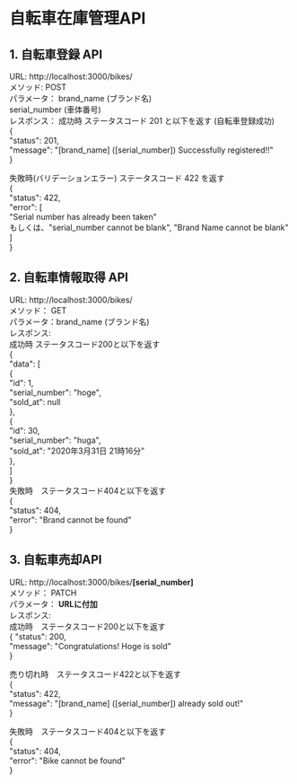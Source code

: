 # 自転車在庫管理API


## 1. 自転車登録 API  

URL:     http://localhost:3000/bikes/  
メソッド:   POST  
パラメータ： brand_name (ブランド名)  
         serial_number (車体番号)  
レスポンス：
成功時 ステータスコード 201 と以下を返す (自転車登録成功)  
{  
  "status": 201,  
  "message": "[brand_name] ([serial_number])  Successfully registered!!"  
}  
  
失敗時(バリデーションエラー) ステータスコード 422 を返す  
{  
  "status": 422,  
  "error": [  
    "Serial number has already been taken"  
    もしくは、"serial_number cannot be blank", "Brand Name cannot be blank"  
  ]  
}  
  
## 2. 自転車情報取得 API    

URL:    http://localhost:3000/bikes/  
メソッド：  GET  
パラメータ：brand_name (ブランド名)  
レスポンス:　  
成功時 ステータスコード200と以下を返す  
{  
  "data": [  
    {  
      "id": 1,  
      "serial_number": "hoge",  
      "sold_at": null  
    },  
    {  
      "id": 30,  
      "serial_number": "huga",  
      "sold_at": "2020年3月31日 21時16分"  
    },  
  ]  
}  
失敗時　ステータスコード404と以下を返す  
{  
  "status": 404,  
  "error": "Brand cannot be found"  
}  
  
## 3. 自転車売却API  
URL:    http://localhost:3000/bikes/**[serial_number]**  
メソッド：  PATCH  
パラメータ： **URLに付加**  
レスポンス:　  
成功時　ステータスコード200と以下を返す   
{ 
  "status": 200,  
  "message": "Congratulations! Hoge is sold"  
}  
  
売り切れ時　ステータスコード422と以下を返す  
{  
  "status": 422,  
  "message": "[brand_name] ([serial_number]) already sold out!"  
}  
  
失敗時　ステータスコード404と以下を返す  
{  
  "status": 404,  
  "error": "Bike cannot be found"  
}  

